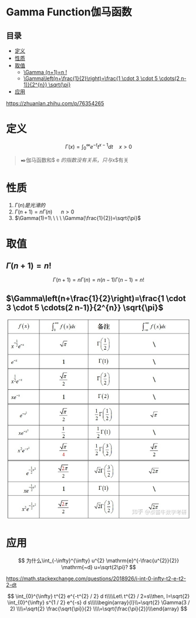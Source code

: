 # Gamma Function伽马函数

## 目录

-   [定义](#定义)
-   [性质](#性质)
-   [取值](#取值)
    -   [\Gamma (n+1)=n !](#Gamma-n1n-)
    -   [\Gamma\left(n+\frac{1}{2}\right)=\frac{1 \cdot 3 \cdot 5 \cdots(2 n-1)}{2^{n}} \sqrt{\pi}](#Gammaleftnfrac12rightfrac1-cdot-3-cdot-5-cdots2-n-12n-sqrtpi)
-   [应用](#应用)

<https://zhuanlan.zhihu.com/p/76354265>

# 定义

$$
\Gamma(x)=\int_{0}^{\infty} e^{-t} t^{x-1} d t \quad x>0
$$

> ✒️伽马函数和$ e  $的指数没有关系，只与$x$有关

# 性质

1.  $\Gamma(n)是光滑的$
2.  $\Gamma(n+1)=n\Gamma(n)\ \ \ \ \ \ n>0$
3.  $\Gamma(1)=1\ \ \ \ \Gamma(\frac{1}{2})=\sqrt{\pi}$

# 取值

## $\Gamma (n+1)=n !$

$$
\Gamma(n+1)=n \Gamma(n)=n(n-1) \Gamma(n-1)=n !
$$

## $\Gamma\left(n+\frac{1}{2}\right)=\frac{1 \cdot 3 \cdot 5 \cdots(2 n-1)}{2^{n}} \sqrt{\pi}$

![](image/image_VcoUSvQyHF.png)

# 应用

$$
为什么\int_{-\infty}^{\infty} u^{2} \mathrm{e}^{-\frac{u^{2}}{2}} \mathrm{~d} u=\sqrt{2\pi}?
$$

<https://math.stackexchange.com/questions/2018926/i-int-0-infty-t2-e-t2-2-dt>

$$
\int_{0}^{\infty} t^{2} e^{-t^{2} / 2} d t\\\\Let\ t^{2} / 2=s\\then, I=\sqrt{2} \int_{0}^{\infty} s^{1 / 2} e^{-s} d s\\\\\begin{array}{l}\\=\sqrt{2} \Gamma(3 / 2) \\\\=\sqrt{2} \frac{\sqrt{\pi}}{2} \\\\=\sqrt{\frac{\pi}{2}}\\\end{array}
$$
